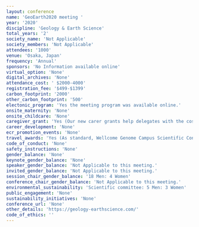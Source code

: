 ```yaml
---
layout: conference 
name: 'GeoEarth2020 meeting '
year: '2020'
discipline: 'Geology & Earth Science'
total_years: '2'
society_name: 'Not Applicable'
society_members: 'Not Applicable'
attendees: '1000'
venue: 'Osaka, Japan'
frequency: 'Annual'
sponsors: 'No Information available online'
virtual_option: 'None'
digital_archives: 'None'
attendance_cost: ' $2000-4000'
registration_fee: '$499-$1399'
carbon_footprint: '2000'
other_carbon_footprint: '500'
electonic_program: 'Yes the meeting program was available online.'
onsite_maternity: 'None'
onsite_childcare: 'None'
caregiver_grant: 'Yes (Our new carer grants help delegates with the costs of caring for children or dependent family members while attending our Wellcome Genome Campus events. The grants can be used to pay for childcare/care at home (e.g. babysitter, carer) or at a registered provider while the delegate is at the event. For terms and conditions and to apply for a carer grant, please download the Carer Grant application form below.)'
career_development: 'None'
ecr_promotion_events: 'None'
travel_awards: 'Yes (As standard, Wellcome Genome Campus Scientific Conferences offers a limited number of registration bursaries are available for PhD students to attend our conferences, covering up to 50percent of the registration fee. Sometimes extra bursaries are made possible by conference sponsors.)'
code_of_conduct: 'None'
safety_instructions: 'None'
gender_balance: 'None'
keynote_gender_balance: 'None'
speaker_gender_balance: 'Not Applicable to this meeting.'
invited_gender_balance: 'Not Applicable to this meeting.'
session_chair_gender_balance: '18 Men: 4 Women'
conference_chair_gender_balance: 'Not Applicable to this meeting.'
environmental_sustainability: 'Scientific committee: 5 Men: 3 Women'
public_engagement: 'None'
sustainability_initiatives: 'None'
conference_url: 'None'
other_details: 'https://geology-earthscience.com/'
code_of_ethics: ''
---
```

